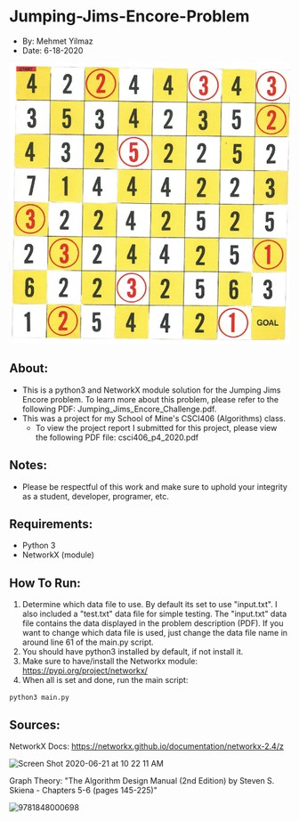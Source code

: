 # Jumping-Jims-Encore-Problem

- By: Mehmet Yilmaz
- Date: 6-18-2020

<img width="970" alt="psj" src="./assets/jje.png">

## About:

- This is a python3 and NetworkX module solution for the Jumping Jims Encore problem. To learn more about this problem, please refer to the following PDF: Jumping_Jims_Encore_Challenge.pdf.
- This was a project for my School of Mine's CSCI406 (Algorithms) class.
  - To view the project report I submitted for this project, please view the following PDF file: csci406_p4_2020.pdf

## Notes:

- Please be respectful of this work and make sure to uphold your integrity as a student, developer, programer, etc.

## Requirements:

- Python 3
- NetworkX (module)

## How To Run:

1. Determine which data file to use. By default its set to use "input.txt". I also included a "test.txt" data file for simple testing. The "input.txt" data file contains the data displayed in the problem description (PDF). If you want to change which data file is used, just change the data file name in around line 61 of the main.py script.
2. You should have python3 installed by default, if not install it.
3. Make sure to have/install the Networkx module: https://pypi.org/project/networkx/
4. When all is set and done, run the main script:

```
python3 main.py
```

## Sources:

NetworkX Docs: https://networkx.github.io/documentation/networkx-2.4/z

<img width="429" alt="Screen Shot 2020-06-21 at 10 22 11 AM" src="https://user-images.githubusercontent.com/15916367/85229803-26cc7580-b3a9-11ea-8072-7540cfa9fdd2.png">

Graph Theory: "The Algorithm Design Manual (2nd Edition) by Steven S. Skiena - Chapters 5-6 (pages 145-225)"

![9781848000698](https://user-images.githubusercontent.com/15916367/85229846-62673f80-b3a9-11ea-97e8-45d28cd5c816.jpg)
